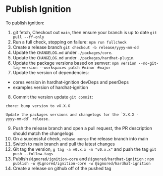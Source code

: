 # Publish Ignition

To publish ignition:

1. git fetch, Checkout out `main`, then ensure your branch is up to date `git pull --ff-only`
2. Run a full check, stopping on failure: `npm run fullcheck`
3. Create a release branch `git checkout -b release/yyyy-mm-dd`
4. Update the `CHANGELOG.md` under `./packages/core`.
5. Update the `CHANGELOG.md` under `./packages/hardhat-plugin`.
6. Update the package versions based on semver: `npm version --no-git-tag-version --workspaces patch #minor #major`
7. Update the version of dependencies:

- cores version in hardhat-ignition devDeps and peerDeps
- examples version of hardhat-ignition

8. Commit the version update `git commit`:

```
chore: bump version to vX.X.X

Update the packages versions and changelogs for the `X.X.X -
yyyy-mm-dd` release.
```

9. Push the release branch and open a pull request, the PR description should match the changelogs
10. On a successful check, `rebase merge` the release branch into main
11. Switch to main branch and pull the latest changes
12. Git tag the version, `g tag -a v0.x.x -m "v0.x.x"` and push the tag `git push --follow-tags`
13. Publish `@ignored/ignition-core` and `@ignored/hardhat-ignition` : `npm publish -w @ignored/ignition-core -w @ignored/hardhat-ignition`
14. Create a release on github off of the pushed tag
